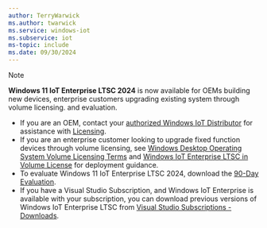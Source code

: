 ```yaml
---
author: TerryWarwick
ms.author: twarwick
ms.service: windows-iot
ms.subservice: iot
ms-topic: include
ms.date: 09/30/2024
---
```


> [!NOTE]
> **Windows 11 IoT Enterprise LTSC 2024** is now available for OEMs building new devices, enterprise customers upgrading existing system through volume licensing. and evaluation.
>
> - If you are an OEM, contact your [authorized Windows IoT Distributor](/windows/iot/iot-enterprise/windows-iot-distributors) for assistance with [Licensing](/windows/iot/iot-enterprise/commercialization/licensing).
> - If you are an enterprise customer looking to upgrade fixed function devices through volume licensing, see [Windows Desktop Operating System Volume Licensing Terms](https://www.microsoft.com/licensing/terms/productoffering/.WindowsDesktopOperatingSystem/all) and [Windows IoT Enterprise LTSC in Volume License](/windows/iot/iot-enterprise/deployment/volume-license) for deployment guidance.
> - To evaluate Windows 11 IoT Enterprise LTSC 2024, download the [90-Day Evaluation](https://aka.ms/winioteval).
> - If you have a Visual Studio Subscription, and Windows IoT Enterprise is available with your subscription, you can download previous versions of Windows IoT Enterprise LTSC from [Visual Studio Subscriptions - Downloads](https://my.visualstudio.com/Downloads?q=IoT%20Enterprise%20LTSC&pgroup=).
